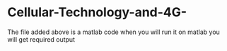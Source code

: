 # Cellular-Technology-and-4G-
The file added above is a matlab code when you will run it on matlab you will get required output
